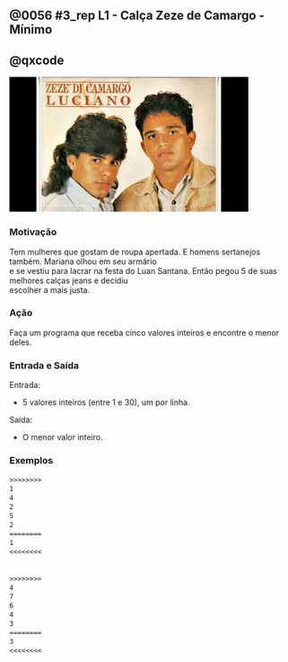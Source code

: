 ## @0056 #3_rep L1 - Calça Zeze de Camargo - Mínimo
## @qxcode

![](capa.jpg)

### Motivação

Tem mulheres que gostam de roupa apertada. E homens sertanejos também. Mariana olhou em seu armário  
e se vestiu para lacrar na festa do Luan Santana. Então pegou 5 de suas melhores calças jeans e decidiu  
escolher a mais justa.  
  

### Ação

Faça um programa que receba cinco valores inteiros e encontre o menor deles.  
  

### Entrada e Saída

Entrada:

*   5 valores inteiros (entre 1 e 30), um por linha.

Saída:

*   O menor valor inteiro.  
      
    

### Exemplos

```
>>>>>>>>
1
4
2
5
2
========
1
<<<<<<<<


>>>>>>>>
4
7
6
4
3
========
3
<<<<<<<<
```

<!---


>>>>>>>>
4
2
6
8
3
========
2
<<<<<<<<


>>>>>>>>
4
2
6
1
3
========
1
<<<<<<<<


>>>>>>>>
12
5
5
6
9
========
5
<<<<<<<<

--->